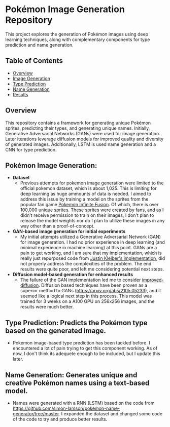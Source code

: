# Pokémon Image Generation Repository

This project explores the generation of Pokémon images using deep learning techniques, along with complementary components for type prediction and name generation.

## Table of Contents
- [Overview](#overview)
- [Image Generation](#image-generation)
- [Type Prediction](#type-prediction)
- [Name Generation](#name-generation)
- [Results](#results)

## Overview
This repository contains a framework for generating unique Pokémon sprites, predicting their types, and generating unique names. Initially, Generative Adversarial Networks (GANs) were used for image generation. Later iterations leverage diffusion models for improved quality and diversity of generated images.
Additionally, LSTM is used name generation and a CNN for type prediction.

## Pokémon Image Generation: 
  - **Dataset**
      - Previous attempts for pokemon image generation were limited to the official pokemon dataset, which is about 1,025. This is limiting for deep learning as huge ammounts of data is needed. I aimed to address this issue by training a model on the sprites from the popular fan game [Pokemon Infinite Fusion](https://infinitefusion.fandom.com/wiki/Pok%C3%A9mon_Infinite_Fusion_Wiki). Of which, there is over 100,000 unique sprites. These sprites were created by fans, and as I didn't receive permission to train on their images, I don't plan to release the model weights nor do I plan to utilize these images in any way other than a proof-of-concept.
  - **GAN-based image generation for initial experiments**
      - My initial attempts utilized a Generative Adversarial Network (GAN) for image generation. I had no prior experience in deep learning (and minimal experience in machine learning) at this point. GANs are a pain to get working, and I am sure that my implementation, which is really just repurposed code from [Justin Kleiber's implementation](https://github.com/jkleiber/PokeGAN), did not properly address the complexities of the problem. The end results were quite poor, and left me considering potential next steps.
  - **Diffusion model-based generation for enhanced results**
      - The failure of the GAN implementation led me to consider [improved-diffusion](https://github.com/openai/improved-diffusion). Diffusion based techniques have been proven as a superior method to GANs (https://arxiv.org/abs/2105.05233), and it seemed like a logical next step in this process. This model was trained for 3 weeks on a A100 GPU on 256x256 images, and the results were much better.
## Type Prediction: Predicts the Pokémon type based on the generated image.
  - Pokemon image-based type prediction has been tackled before. I encountered a lot of pain trying to get this component working. As of now, I don't think its adequete enough to be included, but I update this later.
## Name Generation: Generates unique and creative Pokémon names using a text-based model.
  - Names were generated with a RNN (LSTM) based on the code from https://github.com/simon-larsson/pokemon-name-generator/tree/master. I expanded the dataset and changed some code of the code to try and produce better results.

  
